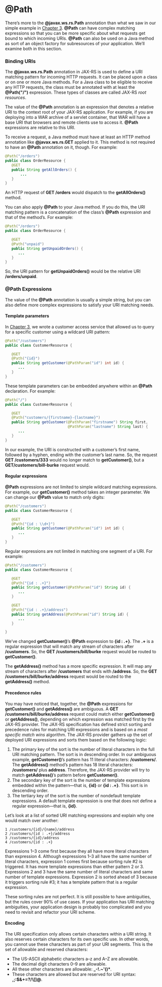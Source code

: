 # @Path


There’s more to the **@javax.ws.rs.Path** annotation than what we saw in our simple example in [Chapter 3](../chapter3/your_first_jax_rs_service.md). **@Path** can have complex matching expressions so that you can be more specific about what requests get bound to which incoming URIs. **@Path** can also be used on a Java method as sort of an object factory for subresources of your application. We’ll examine both in this section.


### Binding URIs


The **@javax.ws.rs.Path** annotation in JAX-RS is used to define a URI matching pattern for incoming HTTP requests. It can be placed upon a class or on one or more Java methods. For a Java class to be eligible to receive any HTTP requests, the class must be annotated with at least the **@Path("/")** expression. These types of classes are called JAX-RS *root resources*.


The value of the **@Path** annotation is an expression that denotes a relative URI to the context root of your JAX-RS application. For example, if you are deploying into a WAR archive of a servlet container, that WAR will have a base URI that browsers and remote clients use to access it. **@Path** expressions are relative to this URI.


To receive a request, a Java method must have at least an HTTP method annotation like **@javax.ws.rs.GET** applied to it. This method is not required to have an **@Path** annotation on it, though. For example:



```Java
@Path("/orders")
public class OrderResource {
   @GET
   public String getAllOrders() {
       ...
   }
}
```


An HTTP request of **GET /orders** would dispatch to the **getAllOrders()** method.


You can also apply **@Path** to your Java method. If you do this, the URI matching pattern is a concatenation of the class’s **@Path** expression and that of the method’s. For example:

```Java
@Path("/orders")
public class OrderResource {

   @GET
   @Path("unpaid")
   public String getUnpaidOrders() {
      ...
   }
}
```

So, the URI pattern for **getUnpaidOrders()** would be the relative URI **/orders/unpaid**.


### @Path Expressions


The value of the **@Path** annotation is usually a simple string, but you can also define more complex expressions to satisfy your URI matching needs.


#### Template parameters


In [Chapter 3](../chapter3/your_first_jax_rs_service.md), we wrote a customer access service that allowed us to query for a specific customer using a wildcard URI pattern:


```Java
@Path("/customers")
public class CustomerResource {

   @GET
   @Path("{id}")
   public String getCustomer(@PathParam("id") int id) {
      ...
   }
}
```

These template parameters can be embedded anywhere within an **@Path** declaration. For example:


```Java
@Path("/")
public class CustomerResource {

   @GET
   @Path("customers/{firstname}-{lastname}")
   public String getCustomer(@PathParam("firstname") String first,
                             @PathParam("lastname") String last) {
      ...
   }
}
```


In our example, the URI is constructed with a customer’s first name, followed by a hyphen, ending with the customer’s last name. So, the request **GET /customers/333** would no longer match to **getCustomer()**, but a **GET/customers/bill-burke** request would.


#### Regular expressions


**@Path** expressions are not limited to simple wildcard matching expressions. For example, our **getCustomer()** method takes an integer parameter. We can change our **@Path** value to match only digits:


```Java
@Path("/customers")
public class CustomerResource {

   @GET
   @Path("{id : \\d+}")
   public String getCustomer(@PathParam("id") int id) {
      ...
   }
}
```


Regular expressions are not limited in matching one segment of a URI. For example:


```Java
@Path("/customers")
public class CustomerResource {

   @GET
   @Path("{id : .+}")
   public String getCustomer(@PathParam("id") String id) {
      ...
   }

   @GET
   @Path("{id : .+}/address")
   public String getAddress(@PathParam("id") String id) {
      ...
   }

}
```


We’ve changed **getCustomer()**’s **@Path** expression to **{id : .+}**. The **.+** is a regular expression that will match any stream of characters after **/customers**. So, the **GET /customers/bill/burke** request would be routed to **getCustomer()**.


The **getAddress()** method has a more specific expression. It will map any stream of characters after **/customers** that ends with **/address**. So, the **GET /customers/bill/burke/address** request would be routed to the **getAddress()** method.


#### Precedence rules


You may have noticed that, together, the **@Path** expressions for **getCustomer()** and **getAddress()** are ambiguous. A **GET /customers/bill/burke/address** request could match either **getCustomer()** or **getAddress()**, depending on which expression was matched first by the JAX-RS provider. The JAX-RS specification has defined strict sorting and precedence rules for matching URI expressions and is based on a *most specific match wins* algorithm. The JAX-RS provider gathers up the set of deployed URI expressions and sorts them based on the following logic:

1. The primary key of the sort is the number of literal characters in the full URI matching pattern. The sort is in descending order. In our ambiguous example, **getCustomer()**’s pattern has 11 literal characters: **/customers/**. The **getAddress()** method’s pattern has 18 literal characters: **/customers/** plus **address**. Therefore, the JAX-RS provider will try to match **getAddress()**’s pattern before **getCustomer()**. 
2. The secondary key of the sort is the number of template expressions embedded within the pattern—that is, **{id}** or **{id : .+}**. This sort is in descending order. 
3. The tertiary key of the sort is the number of nondefault template expressions. A default template expression is one that does not define a regular expression—that is, **{id}**. 


Let’s look at a list of sorted URI matching expressions and explain why one would match over another:


```
1 /customers/{id}/{name}/address
2 /customers/{id : .+}/address
3 /customers/{id}/address
4 /customers/{id : .+}
```


Expressions 1–3 come first because they all have more literal characters than expression 4. Although expressions 1–3 all have the same number of literal characters, expression 1 comes first because sorting rule #2 is triggered. It has more template expressions than either pattern 2 or 3. Expressions 2 and 3 have the same number of literal characters and same number of template expressions. Expression 2 is sorted ahead of 3 because it triggers sorting rule #3; it has a template pattern that is a regular expression.


These sorting rules are not perfect. It is still possible to have ambiguities, but the rules cover 90% of use cases. If your application has URI matching ambiguities, your application design is probably too complicated and you need to revisit and refactor your URI scheme.


#### Encoding

The URI specification only allows certain characters within a URI string. It also reserves certain characters for its own specific use. In other words, you cannot use these characters as part of your URI segments. This is the set of allowable and reserved characters:

* The US-ASCII alphabetic characters a–z and A–Z are allowable. 
* The decimal digit characters 0–9 are allowable. 
* All these other characters are allowable: **_-!.~'()\***. 
* These characters are allowed but are reserved for URI syntax: **,;:$&+=?/\\\[\]@**. 
















